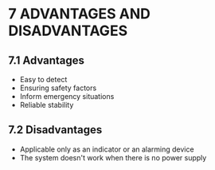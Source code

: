 # 7 ADVANTAGES AND DISADVANTAGES

## 7.1 Advantages

* Easy to detect 
* Ensuring safety factors  
* Inform emergency situations
* Reliable stability

## 7.2 Disadvantages

* Applicable only as an indicator or an alarming device
* The system doesn't work when there is no power supply
